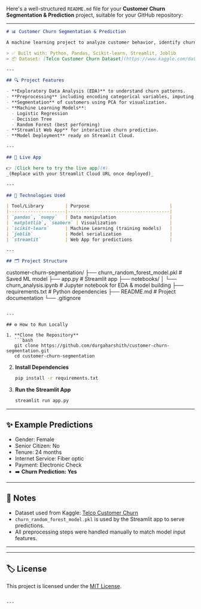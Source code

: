Here's a well-structured `README.md` file for your **Customer Churn Segmentation & Prediction** project, suitable for your GitHub repository:

---

```markdown
# 📊 Customer Churn Segmentation & Prediction

A machine learning project to analyze customer behavior, identify churn patterns, and build an interactive web app for predicting customer churn using the **Random Forest** algorithm.

> ✅ Built with: Python, Pandas, Scikit-learn, Streamlit, Joblib  
> 📦 Dataset: [Telco Customer Churn Dataset](https://www.kaggle.com/datasets/blastchar/telco-customer-churn)

---

## 🔍 Project Features

- **Exploratory Data Analysis (EDA)** to understand churn patterns.
- **Preprocessing** including encoding categorical variables, imputing values, and scaling.
- **Segmentation** of customers using PCA for visualization.
- **Machine Learning Models**:
  - Logistic Regression
  - Decision Tree
  - Random Forest (best performing)
- **Streamlit Web App** for interactive churn prediction.
- **Model Deployment** ready on Streamlit Cloud.

---

## 🚀 Live App

👉 [Click here to try the live app](#)  
_(Replace with your Streamlit Cloud URL once deployed)_

---

## 🧠 Technologies Used

| Tool/Library        | Purpose                              |
|---------------------|--------------------------------------|
| `pandas`, `numpy`   | Data manipulation                    |
| `matplotlib`, `seaborn` | Visualization                    |
| `scikit-learn`      | Machine Learning (training models)   |
| `joblib`            | Model serialization                  |
| `streamlit`         | Web App for predictions              |

---

## 🗂️ Project Structure

```

customer-churn-segmentation/
├── churn\_random\_forest\_model.pkl   # Saved ML model
├── app.py                          # Streamlit app
├── notebooks/
│   └── churn\_analysis.ipynb        # Jupyter notebook for EDA & model building
├── requirements.txt                # Python dependencies
├── README.md                       # Project documentation
└── .gitignore

````

---

## ⚙️ How to Run Locally

1. **Clone the Repository**
   ```bash
   git clone https://github.com/durgaharshith/customer-churn-segmentation.git
   cd customer-churn-segmentation
````

2. **Install Dependencies**

   ```bash
   pip install -r requirements.txt
   ```

3. **Run the Streamlit App**

   ```bash
   streamlit run app.py
   ```

---

## ✨ Example Predictions

* Gender: Female
* Senior Citizen: No
* Tenure: 24 months
* Internet Service: Fiber optic
* Payment: Electronic Check
* ➡️ **Churn Prediction: Yes**

---

## 📌 Notes

* Dataset used from Kaggle: [Telco Customer Churn](https://www.kaggle.com/datasets/blastchar/telco-customer-churn)
* `churn_random_forest_model.pkl` is used by the Streamlit app to serve predictions.
* All preprocessing steps were handled manually to match model input features.

---

---

## 🏷️ License

This project is licensed under the [MIT License](LICENSE).

```

---

```
